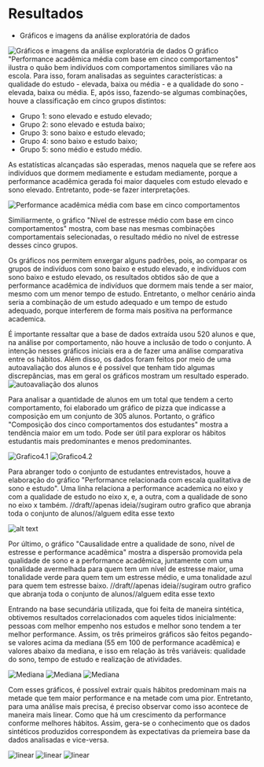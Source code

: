 # Resultados

* Gráficos e imagens da análise exploratória de dados

![Gráficos e imagens da análise exploratória de dados](https://github.com/ICEI-PUC-Minas-PPL-CD/ppl-cd-pcd-sist-int-2024-1-sleepresearch-2024-1/blob/merge-geral/assets/results/Student%20Stress%20Factors/Grafico1.png?raw=true)
O gráfico "Performance acadêmica média com base em cinco comportamentos" ilustra o quão bem indivíduos com comportamentos similiares vão na escola. Para isso, foram analisadas as seguintes características: a qualidade do estudo - elevada, baixa ou média - e a qualidade do sono - elevada, baixa ou média. E, após isso, fazendo-se algumas combinações, houve a classificação em cinco grupos distintos: 

- Grupo 1: sono elevado e estudo elevado;
- Grupo 2: sono elevado e estuda baixo;
- Grupo 3: sono baixo e estudo elevado;
- Grupo 4: sono baixo e estudo baixo;
- Grupo 5: sono médio e estudo médio.

As estatísticas alcançadas são esperadas, menos naquela que se refere aos indivíduos que dormem mediamente e estudam mediamente, porque a performance acadêmica gerada foi maior daqueles com estudo elevado e sono elevado. Entretanto, pode-se fazer interpretações.

![Performance acadêmica média com base em cinco comportamentos](https://github.com/ICEI-PUC-Minas-PPL-CD/ppl-cd-pcd-sist-int-2024-1-sleepresearch-2024-1/blob/merge-geral/assets/results/Student%20Stress%20Factors/Grafico2.png?raw=true)

Similiarmente, o gráfico "Nível de estresse médio com base em cinco comportamentos" mostra, com base nas mesmas combinações comportamentais selecionadas, o resultado médio no nível de estresse desses cinco grupos. 

Os gráficos nos permitem enxergar alguns padrões, pois, ao comparar os grupos de indivíduos com sono baixo e estudo elevado, e indivíduos com sono baixo e estudo elevado, os resultados obtidos são de que a performance acadêmica de indivíduos que dormem mais tende a ser maior, mesmo com um menor tempo de estudo. Entretanto, o melhor cenário ainda seria a combinação de um estudo adequado e um tempo de estudo adequado, porque interferem de forma mais positiva na performance academica.

É importante ressaltar que a base de dados extraída usou 520 alunos e que, na análise por comportamento, não houve a inclusão de todo o conjunto. A intenção nesses gráficos iniciais era a de fazer uma análise comparativa entre os hábitos. Além disso, os dados foram feitos por meio de uma autoavaliação dos alunos e é possível que tenham tido algumas discrepâncias, mas em geral os gráficos mostram um resultado esperado.
![autoavaliação dos alunos](https://github.com/ICEI-PUC-Minas-PPL-CD/ppl-cd-pcd-sist-int-2024-1-sleepresearch-2024-1/blob/merge-geral/assets/results/Student%20Stress%20Factors/Grafico3.png?raw=true)

Para analisar a quantidade de alunos em um total que tendem a certo comportamento, foi elaborado um gráfico de pizza que indicasse a composição em um conjunto de 305 alunos. Portanto, o gráfico "Composição dos cinco comportamentos dos estudantes" mostra a tendência maior em um todo. Pode ser útil para explorar os hábitos estudantis mais predominantes e menos predominantes.

![Grafico4.1](https://github.com/ICEI-PUC-Minas-PPL-CD/ppl-cd-pcd-sist-int-2024-1-sleepresearch-2024-1/blob/merge-geral/assets/results/Student%20Stress%20Factors/Grafico4_1.png?raw=true)
![Grafico4.2](https://github.com/ICEI-PUC-Minas-PPL-CD/ppl-cd-pcd-sist-int-2024-1-sleepresearch-2024-1/blob/merge-geral/assets/results/Student%20Stress%20Factors/Grafico4_2.png?raw=true)

Para abranger todo o conjunto de estudantes entrevistados, houve a elaboração do gráfico "Performance relacionada com escala qualitativa de sono e estudo". Uma linha relaciona a performance academica no eixo y com a qualidade de estudo no eixo x, e, a outra, com a qualidade de sono no eixo x também. 
//draft//apenas ideia//sugiram outro grafico que abranja toda o conjunto de alunos//alguem edita esse texto

![alt text](https://github.com/ICEI-PUC-Minas-PPL-CD/ppl-cd-pcd-sist-int-2024-1-sleepresearch-2024-1/edit/merge-geral/assets/results/Student%20Stress%20Factors/image.png?raw=true)

Por último, o gráfico "Causalidade entre a qualidade de sono, nível de estresse e performance acadêmica" mostra a dispersão promovida pela qualidade de sono e a performance acadêmica, juntamente com uma tonalidade avermelhada para quem tem um nível de estresse maior, uma tonalidade verde para quem tem um estresse médio, e uma tonalidade azul para quem tem estresse baixo.
//draft//apenas ideia//sugiram outro grafico que abranja toda o conjunto de alunos//alguem edita esse texto

Entrando na base secundária utilizada, que foi feita de maneira sintética, obtivemos resultados correlacionados com aqueles tidos inicialmente: pessoas com melhor empenho nos estudos e melhor sono tendem a ter melhor performance. Assim, os três primeiros gráficos são feitos pegando-se valores acima da mediana (55 em 100 de performance acadêmica) e valores abaixo da mediana, e isso em relação às três variáveis: qualidade do sono, tempo de estudo e realização de atividades.

![Mediana](https://github.com/ICEI-PUC-Minas-PPL-CD/ppl-cd-pcd-sist-int-2024-1-sleepresearch-2024-1/blob/merge-geral/assets/results/Student%20Performance/Grafico1_Mediana.png?raw=true)
![Mediana](https://github.com/ICEI-PUC-Minas-PPL-CD/ppl-cd-pcd-sist-int-2024-1-sleepresearch-2024-1/blob/merge-geral/assets/results/Student%20Performance/Grafico2_mediana.png?raw=true)
![Mediana](https://github.com/ICEI-PUC-Minas-PPL-CD/ppl-cd-pcd-sist-int-2024-1-sleepresearch-2024-1/blob/merge-geral/assets/results/Student%20Performance/Grafico3_Mediana.png?raw=true)

Com esses gráficos, é possível extrair quais hábitos predominam mais na metade que tem maior performance e na metade com uma pior. Entretanto, para uma análise mais precisa, é preciso observar como isso acontece de maneira mais linear. Como que há um crescimento da performance conforme melhores hábitos. Assim, gera-se o conhecimento que os dados sintéticos produzidos correspondem às expectativas da priemeira base da dados analisadas e vice-versa. 

![linear](https://github.com/ICEI-PUC-Minas-PPL-CD/ppl-cd-pcd-sist-int-2024-1-sleepresearch-2024-1/blob/merge-geral/assets/results/Student%20Performance/Grafico1_linear.png?raw=true)
![linear](https://github.com/ICEI-PUC-Minas-PPL-CD/ppl-cd-pcd-sist-int-2024-1-sleepresearch-2024-1/blob/merge-geral/assets/results/Student%20Performance/Grafico2_linear.png?raw=true)
![linear](https://github.com/ICEI-PUC-Minas-PPL-CD/ppl-cd-pcd-sist-int-2024-1-sleepresearch-2024-1/blob/merge-geral/assets/results/Student%20Performance/Grafico3_linear.png?raw=true)





